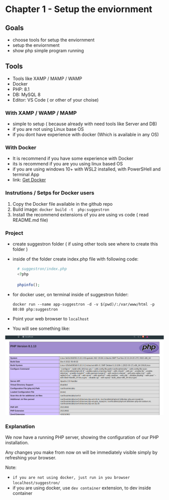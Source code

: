 # Chapter 1 - Setup the enviornment

## Goals

- choose tools for setup the enviornment
- setup the enviornment
- show php simple program running

## Tools

- Tools like XAMP / MAMP / WAMP
- Docker
- PHP: 8.1
- DB: MySQL 8
- Editor: VS Code ( or other of your choise)

### With XAMP / WAMP / MAMP

- simple to setup ( because already with need tools like Server and DB)
- if you are not using Linux base OS
- if you dont have experience with docker (Which is available in any OS)

### With Docker

- It is recommend if you have some experience with Docker
- its is recommend if you are you using linux based OS
- if you are using windows 10+ with WSL2 installed, with PowerSHell and terminal App
- link: [Get Docker](https://docs.docker.com/get-docker/)

### Instrutions / Setps for Docker users

1. Copy the Docker file available in the github repo
2. Build image: `docker build -t  php:suggestron`
3. Install the recommend extensions of you are using vs code ( read README.md file)

### Project

- create suggestron folder ( if using other tools see where to create this folder )
- inside of the folder create index.php file with following code:

  ```php
    # suggestron/index.php
    <?php

    phpinfo();

  ```

- for docker user, on terminal inside of suggestron folder:
  ```
  docker run --name app-suggestron -d -v $(pwd)/:/var/www/html -p 80:80 php:suggestron
  ```
- Point your web browser to `localhost`

- You will see something like:

![PHP info](/start.png 'Simple Program')

### Explanation

We now have a running PHP server, showing the configuration of our PHP installation.

Any changes you make from now on will be immediately visible simply by refreshing your browser.

Note:

- `if you are not using docker, just run in you browser localhost/suggestron/`
- if you are using docker, use `dev container` extension, to dev inside container
